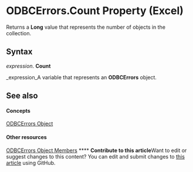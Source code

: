 
# ODBCErrors.Count Property (Excel)

Returns a  **Long** value that represents the number of objects in the collection.


## Syntax

 _expression_. **Count**

 _expression_A variable that represents an  **ODBCErrors** object.


## See also


#### Concepts


 [ODBCErrors Object](2f1c8a6b-2b9d-fc2c-7caa-289652ac8e24.md)
#### Other resources


 [ODBCErrors Object Members](f59038ac-2664-73db-5165-6940a1cf1dd7.md)
****   **Contribute to this article**Want to edit or suggest changes to this content? You can edit and submit changes to  [this article](https://github.com/jhershey00/VBA_Excel_Test/OpenXMLCon/articles/bb668c7f-d70e-0141-cf67-7286925f9979.md) using GitHub.

